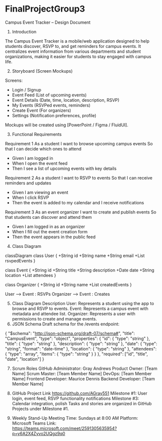 # FinalProjectGroup3
Campus Event Tracker – Design Document

1. Introduction

The Campus Event Tracker is a mobile/web application designed to help students discover, RSVP to, and get reminders for campus events. It centralizes event information from various departments and student organizations, making it easier for students to stay engaged with campus life.

2. Storyboard (Screen Mockups)

Screens:
- Login / Signup
- Event Feed (List of upcoming events)
- Event Details (Date, time, location, description, RSVP)
- My Events (RSVPed events, reminders)
- Create Event (For organizers)
- Settings (Notification preferences, profile)

Mockups will be created using [PowerPoint / Figma / FluidUI].

3. Functional Requirements

Requirement 1
As a student
I want to browse upcoming campus events
So that I can decide which ones to attend

- Given I am logged in
- When I open the event feed
- Then I see a list of upcoming events with key details

Requirement 2
As a student
I want to RSVP to events
So that I can receive reminders and updates

- Given I am viewing an event
- When I click RSVP
- Then the event is added to my calendar and I receive notifications

Requirement 3
As an event organizer
I want to create and publish events
So that students can discover and attend them

- Given I am logged in as an organizer
- When I fill out the event creation form
- Then the event appears in the public feed

4. Class Diagram


classDiagram
class User {
+String id
+String name
+String email
+List<Event> rsvpedEvents
}

class Event {
+String id
+String title
+String description
+Date date
+String location
+List<User> attendees
}

class Organizer {
+String id
+String name
+List<Event> createdEvents
}

User --> Event : RSVPs
Organizer --> Event : Creates

5. Class Diagram Description
User: Represents a student using the app to browse and RSVP to events.
Event: Represents a campus event with metadata and attendee list.
Organizer: Represents a user with permissions to create and manage events.
6. JSON Schema
Draft schema for the /events endpoint:

{
"$schema": "http://json-schema.org/draft-07/schema#",
"title": "CampusEvent",
"type": "object",
"properties": {
"id": { "type": "string" },
"title": { "type": "string" },
"description": { "type": "string" },
"date": { "type": "string", "format": "date-time" },
"location": { "type": "string" },
"attendees": {
"type": "array",
"items": { "type": "string" }
}
},
"required": ["id", "title", "date", "location"]
}

7. Scrum Roles
GitHub Administrator: Gray Andrews
Product Owner: [Team Name]
Scrum Master: [Team Member Name]
DevOps: [Team Member Name]
Frontend Developer: Maurice Dennis
Backend Developer: [Team Member Name]

8. GitHub Project Link
https://github.com/AGray551
Milestone #1: User login, event feed, RSVP functionality
notifications
Milestone #3: Calendar integration, polish
Tasks and stories are organized in GitHub Projects under Milestone #1.
9. Weekly Stand-Up Meeting
Time: Sundays at 8:00 AM
Platform: Microsoft Teams
Link: https://teams.microsoft.com/meet/2591305635954?p=y6A2X4Zyvo2UQgz9q0
